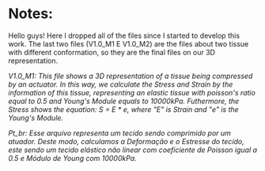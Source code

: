 # Notes:

Hello guys! Here I dropped all of the files since I started to develop this work. The last two files (V1.0_M1 E V1.0_M2) are the files about two tissue with different conformation, so they are the final files on our 3D representation.

*V1.0_M1:*
*This file shows a 3D representation of a tissue being compressed by an actuator. In this way, we calculate the Stress and Strain by the information of this tissue, representing an elastic tissue with poisson's ratio equal to 0.5 and Young's Module equals to 10000kPa. Futhermore, the Stress shows the equation: S = E * e, where "E" is Strain and "e" is the Young's Module.*

*Pt_br: Esse arquivo representa um tecido sendo comprimido por um atuador. Deste modo, calculamos a Deformação e o Estresse do tecido, este sendo um tecido elástico não linear com coeficiente de Poisson igual a 0.5 e Módulo de Young com 10000kPa.*
